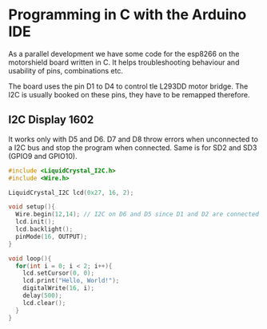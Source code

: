 # Programming in C with the Arduino IDE

As a parallel development we have some code for the esp8266 on the motorshield board written in C. It helps troubleshooting behaviour and usability of pins, combinations etc.

The board uses the pin D1 to D4 to control tle L293DD motor bridge. The I2C is usually booked on these pins, they have to be remapped therefore.

## I2C Display 1602

It works only with D5 and D6. D7 and D8 throw errors when unconnected to a I2C bus and stop the program when connected. Same is for SD2 and SD3 (GPIO9 and GPIO10).

``` c
#include <LiquidCrystal_I2C.h>
#include <Wire.h>

LiquidCrystal_I2C lcd(0x27, 16, 2);

void setup(){
  Wire.begin(12,14); // I2C on D6 and D5 since D1 and D2 are connected to the motor driver
  lcd.init();
  lcd.backlight();
  pinMode(16, OUTPUT);
}

void loop(){
  for(int i = 0; i < 2; i++){
    lcd.setCursor(0, 0);
    lcd.print("Hello, World!");
    digitalWrite(16, i);
    delay(500);
    lcd.clear();
  }
}
```
